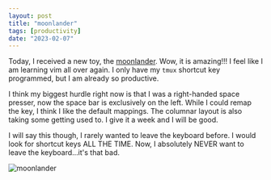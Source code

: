 ```yaml
---
layout: post
title: "moonlander"
tags: [productivity]
date: "2023-02-07"
---
```


Today, I received a new toy, the [moonlander](https://www.zsa.io/moonlander). Wow, it is amazing!!! I feel like I am learning vim all over again. I only have my `tmux` shortcut key programmed, but I am already so productive.

I think my biggest hurdle right now is that I was a right-handed space presser, now the space bar is exclusively on the left. While I could remap the key, I think I like the default mappings. The columnar layout is also taking some getting used to. I give it a week and I will be good.

I will say this though, I rarely wanted to leave the keyboard before. I would look for shortcut keys ALL THE TIME. Now, I absolutely NEVER want to leave the keyboard...it's that bad.

![moonlander](/images/moonlander.jpg)
